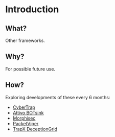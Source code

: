 # Introduction

## What?

Other frameworks.

## Why?

For possible future use.

## How?

Exploring developments of these every 6 months:

* [CyberTrap](https://cybertrap.com/deception-technologie/)
* [Attivo BOTsink](https://attivonetworks.com/product/attivo-botsink/)
* [Morphisec](https://www.morphisec.com/how-it-works)
* [PacketViper](https://www.packetviper.com/solutions/software/)
* [TrapX DeceptionGrid](http://trapx.com/products/deceptiongrid/)

